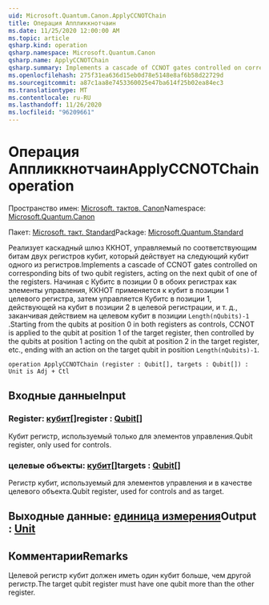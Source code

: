 ```yaml
---
uid: Microsoft.Quantum.Canon.ApplyCCNOTChain
title: Операция Аппликкнотчаин
ms.date: 11/25/2020 12:00:00 AM
ms.topic: article
qsharp.kind: operation
qsharp.namespace: Microsoft.Quantum.Canon
qsharp.name: ApplyCCNOTChain
qsharp.summary: Implements a cascade of CCNOT gates controlled on corresponding bits of two qubit registers, acting on the next qubit of one of the registers. Starting from the qubits at position 0 in both registers as controls, CCNOT is applied to the qubit at position 1 of the target register, then controlled by the qubits at position 1 acting on the qubit at position 2 in the target register, etc., ending with an action on the target qubit in position `Length(nQubits)-1`.
ms.openlocfilehash: 275f31ea636d15eb0d78e5148e8af6b58d22729d
ms.sourcegitcommit: a87c1aa8e7453360025e47ba614f25b02ea84ec3
ms.translationtype: MT
ms.contentlocale: ru-RU
ms.lasthandoff: 11/26/2020
ms.locfileid: "96209661"
---
```

# <a name="applyccnotchain-operation"></a><span data-ttu-id="69123-102">Операция Аппликкнотчаин</span><span class="sxs-lookup"><span data-stu-id="69123-102">ApplyCCNOTChain operation</span></span>

<span data-ttu-id="69123-103">Пространство имен: [Microsoft. тактов. Canon](xref:Microsoft.Quantum.Canon)</span><span class="sxs-lookup"><span data-stu-id="69123-103">Namespace: [Microsoft.Quantum.Canon](xref:Microsoft.Quantum.Canon)</span></span>

<span data-ttu-id="69123-104">Пакет: [Microsoft. такт. Standard](https://nuget.org/packages/Microsoft.Quantum.Standard)</span><span class="sxs-lookup"><span data-stu-id="69123-104">Package: [Microsoft.Quantum.Standard](https://nuget.org/packages/Microsoft.Quantum.Standard)</span></span>


<span data-ttu-id="69123-105">Реализует каскадный шлюз ККНОТ, управляемый по соответствующим битам двух регистров кубит, который действует на следующий кубит одного из регистров.</span><span class="sxs-lookup"><span data-stu-id="69123-105">Implements a cascade of CCNOT gates controlled on corresponding bits of two qubit registers, acting on the next qubit of one of the registers.</span></span>
<span data-ttu-id="69123-106">Начиная с Кубитс в позиции 0 в обоих регистрах как элементы управления, ККНОТ применяется к кубит в позиции 1 целевого регистра, затем управляется Кубитс в позиции 1, действующей на кубит в позиции 2 в целевой регистрации, и т. д., заканчивая действием на целевом кубит в позиции `Length(nQubits)-1` .</span><span class="sxs-lookup"><span data-stu-id="69123-106">Starting from the qubits at position 0 in both registers as controls, CCNOT is applied to the qubit at position 1 of the target register, then controlled by the qubits at position 1 acting on the qubit at position 2 in the target register, etc., ending with an action on the target qubit in position `Length(nQubits)-1`.</span></span>

```qsharp
operation ApplyCCNOTChain (register : Qubit[], targets : Qubit[]) : Unit is Adj + Ctl
```


## <a name="input"></a><span data-ttu-id="69123-107">Входные данные</span><span class="sxs-lookup"><span data-stu-id="69123-107">Input</span></span>

### <a name="register--qubit"></a><span data-ttu-id="69123-108">Register: [кубит](xref:microsoft.quantum.lang-ref.qubit)[]</span><span class="sxs-lookup"><span data-stu-id="69123-108">register : [Qubit](xref:microsoft.quantum.lang-ref.qubit)[]</span></span>

<span data-ttu-id="69123-109">Кубит регистр, используемый только для элементов управления.</span><span class="sxs-lookup"><span data-stu-id="69123-109">Qubit register, only used for controls.</span></span>


### <a name="targets--qubit"></a><span data-ttu-id="69123-110">целевые объекты: [кубит](xref:microsoft.quantum.lang-ref.qubit)[]</span><span class="sxs-lookup"><span data-stu-id="69123-110">targets : [Qubit](xref:microsoft.quantum.lang-ref.qubit)[]</span></span>

<span data-ttu-id="69123-111">Регистр кубит, используемый для элементов управления и в качестве целевого объекта.</span><span class="sxs-lookup"><span data-stu-id="69123-111">Qubit register, used for controls and as target.</span></span>



## <a name="output--unit"></a><span data-ttu-id="69123-112">Выходные данные: [единица измерения](xref:microsoft.quantum.lang-ref.unit)</span><span class="sxs-lookup"><span data-stu-id="69123-112">Output : [Unit](xref:microsoft.quantum.lang-ref.unit)</span></span>



## <a name="remarks"></a><span data-ttu-id="69123-113">Комментарии</span><span class="sxs-lookup"><span data-stu-id="69123-113">Remarks</span></span>

<span data-ttu-id="69123-114">Целевой регистр кубит должен иметь один кубит больше, чем другой регистр.</span><span class="sxs-lookup"><span data-stu-id="69123-114">The target qubit register must have one qubit more than the other register.</span></span>